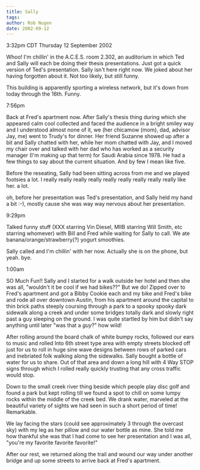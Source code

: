 ```yaml
---
title: Sally
tags: 
author: Rob Nugen
date: 2002-09-12
---
```


<p class=date>3:32pm CDT Thursday 12 September 2002</p>

<p>Whoo!  I'm chillin' in the A.C.E.S. room 2.302, an auditorium in
which Ted and Sally will each be doing their thesis presentations.
Just got a quick version of Ted's presentation.  Sally isn't here
right now.  We joked about her having forgotten about it.  Not too
likely, but still funny.</p>

<p>This building is apparently sporting a wireless network, but it's
down from today through the 16th.  Funny.</p>

<p class=date>7:56pm</p>

<p>Back at Fred's apartment now.  After Sally's thesis thing during
which she appeared calm cool collected and faced the audience in a
bright smiley way and I understood almost none of it, we (her chicamow
(mom), dad, advisor Jay, me) went to Trudy's for dinner.  Her friend
Suzanne showed up after a bit and Sally chatted with her, while her
mom chatted with Jay, and I moved my chair over and talked with her
dad who has worked as a security manager (I'm making up that term) for
Saudi Arabia since 1978.  He had a few things to say about the current
situation.  And by few I mean like five.</p>

<p>Before the reseating, Sally had been sitting across from me and we
played footsies a lot.  I really really really really really really
really really really like her.  a lot.</p>

<p>oh, before her presentation was Ted's presentation, and Sally held
my hand a bit :-), mostly cause she was way way nervous about her
presentation.</p>

<p class=date>9:29pm</p>

<p>Talked funny stuff (XXX starring Vin Diesel, MIIB starring Will
Smith, etc starring whomever) with Bill and Fred while waiting for
Sally to call.  We ate banana/orange/strawberry(?) yogurt
smoothies.</p>

<p>Sally called and I'm chillin' with her now.  Actually she is on the
phone, but yeah. bye.</p>

<p class=date>1:00am</p>

<p>SO Much Fun!!  Sally and I started for a walk outside her hotel and
then she was all, "wouldn't it be cool if we had bikes??"  But we do!
Zipped over to Fred's apartment and got a Bibby Cookie each and my
bike and Fred's bike and rode all over downtown Austin, from his
apartment around the capital to thin brick paths steeply coursing
through a park to a spooky spooky dark sidewalk along a creek and
under some bridges totally dark and slowly right past a guy sleeping
on the ground.  I was quite startled by him but didn't say anything
until later "was that a <em>guy</em>?"  how wild!</p>

<p>After rolling around the board chalk of white bumpy rocks, followed
our ears to music and rolled Into 6th street type area with empty
streets blocked off just for us to roll in huge sine wave designs
between rows of parked cars and inebriated folk walking along the
sidewalks.  Sally bought a bottle of water for us to share.  Out of
that area and down a long hill with 4 Way STOP signs through which I
rolled really quickly trusting that any cross traffic would stop.</p>

<p>Down to the small creek river thing beside which people play disc
golf and found a park but kept rolling till we found a spot to chill
on some lumpy rocks within the middle of the creek bed.  We drank
water, marveled at the beautiful variety of sights we had seen in such
a short period of time!  Remarkable.</p>

<p>We lay facing the stars (could see approximately 3 through the
overcast sky) with my leg as her pillow and our water bottle as
mine. She told me how thankful she was that I had come to see her
presentation and I was all, "you're my favorite favorite
favorite!"</p>

<p>After our rest, we returned along the trail and wound our way under
another bridge and up some streets to arrive back at Fred's
apartment.</p>

